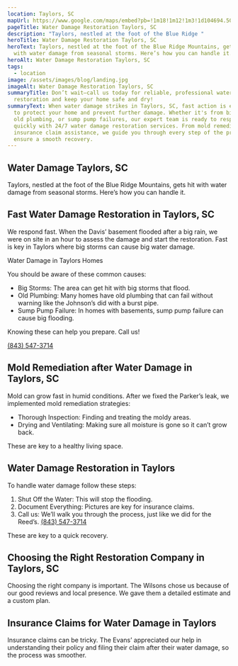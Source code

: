 ```yaml
---
location: Taylors, SC
mapUrl: https://www.google.com/maps/embed?pb=!1m18!1m12!1m3!1d104694.50071636493!2d-82.39328833047092!3d34.913898426533194!2m3!1f0!2f0!3f0!3m2!1i1024!2i768!4f13.1!3m3!1m2!1s0x88582c6fc3b969ff%3A0x67de7e323bbfc6fc!2sTaylors%2C%20SC%2C%20USA!5e0!3m2!1sen!2sph!4v1728670029646!5m2!1sen!2sph
pageTitle: Water Damage Restoration Taylors, SC
description: "Taylors, nestled at the foot of the Blue Ridge "
heroTitle: Water Damage Restoration Taylors, SC
heroText: Taylors, nestled at the foot of the Blue Ridge Mountains, gets hit
  with water damage from seasonal storms. Here’s how you can handle it.
heroAlt: Water Damage Restoration Taylors, SC
tags:
  - location
image: /assets/images/blog/landing.jpg
imageAlt: Water Damage Restoration Taylors, SC
summaryTitle: Don’t wait—call us today for reliable, professional water damage
  restoration and keep your home safe and dry!
summaryText: When water damage strikes in Taylors, SC, fast action is essential
  to protect your home and prevent further damage. Whether it's from big storms,
  old plumbing, or sump pump failures, our expert team is ready to respond
  quickly with 24/7 water damage restoration services. From mold remediation to
  insurance claim assistance, we guide you through every step of the process to
  ensure a smooth recovery.
---
```

## Water Damage Taylors, SC

Taylors, nestled at the foot of the Blue Ridge Mountains, gets hit with water damage from seasonal storms. Here’s how you can handle it.

## Fast Water Damage Restoration in Taylors, SC

We respond fast. When the Davis’ basement flooded after a big rain, we were on site in an hour to assess the damage and start the restoration. Fast is key in Taylors where big storms can cause big water damage.

Water Damage in Taylors Homes

You should be aware of these common causes:

* Big Storms: The area can get hit with big storms that flood.
* Old Plumbing: Many homes have old plumbing that can fail without warning like the Johnson’s did with a burst pipe.
* Sump Pump Failure: In homes with basements, sump pump failure can cause big flooding.

Knowing these can help you prepare. Call us! 

[(843) 547-3714](tel:8435473714)

## Mold Remediation after Water Damage in Taylors, SC

Mold can grow fast in humid conditions. After we fixed the Parker’s leak, we implemented mold remediation strategies:

* Thorough Inspection: Finding and treating the moldy areas.
* Drying and Ventilating: Making sure all moisture is gone so it can’t grow back.

These are key to a healthy living space.

## Water Damage Restoration in Taylors

To handle water damage follow these steps:

1. Shut Off the Water: This will stop the flooding.
2. Document Everything: Pictures are key for insurance claims.
3. Call us: We’ll walk you through the process, just like we did for the Reed’s. [(843) 547-3714](tel:8435473714)


These are key to a quick recovery.

## Choosing the Right Restoration Company in Taylors, SC

Choosing the right company is important. The Wilsons chose us because of our good reviews and local presence. We gave them a detailed estimate and a custom plan.

## Insurance Claims for Water Damage in Taylors

Insurance claims can be tricky. The Evans’ appreciated our help in understanding their policy and filing their claim after their water damage, so the process was smoother.
